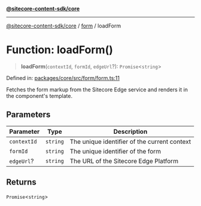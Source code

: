 [**@sitecore-content-sdk/core**](../../README.md)

***

[@sitecore-content-sdk/core](../../README.md) / [form](../README.md) / loadForm

# Function: loadForm()

> **loadForm**(`contextId`, `formId`, `edgeUrl`?): `Promise`\<`string`\>

Defined in: [packages/core/src/form/form.ts:11](https://github.com/Sitecore/content-sdk/blob/0d1933830661df0273ddb41b92f4a0934e861521/packages/core/src/form/form.ts#L11)

Fetches the form markup from the Sitecore Edge service and renders it in the component's template.

## Parameters

| Parameter | Type | Description |
| ------ | ------ | ------ |
| `contextId` | `string` | The unique identifier of the current context |
| `formId` | `string` | The unique identifier of the form |
| `edgeUrl`? | `string` | The URL of the Sitecore Edge Platform |

## Returns

`Promise`\<`string`\>
